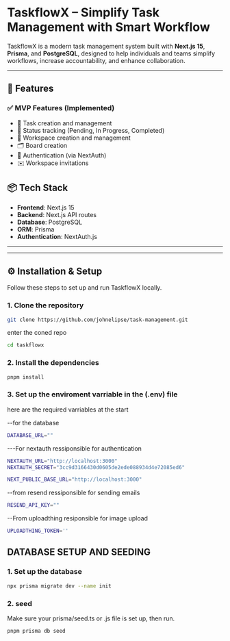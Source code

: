 # TaskflowX – Simplify Task Management with Smart Workflow

TaskflowX is a modern task management system built with **Next.js 15**, **Prisma**, and **PostgreSQL**, designed to help individuals and teams simplify workflows, increase accountability, and enhance collaboration.

---

## 🚀 Features

### ✅ MVP Features (Implemented)

- 📝 Task creation and management
- 📌 Status tracking (Pending, In Progress, Completed)
- 🏢 Workspace creation and management
- 🗂️ Board creation
- 🔐 Authentication (via NextAuth)
- ✉️ Workspace invitations

## 📦 Tech Stack

- **Frontend**: Next.js 15
- **Backend**: Next.js API routes
- **Database**: PostgreSQL
- **ORM**: Prisma
- **Authentication**: NextAuth.js

---

---

## ⚙️ Installation & Setup

Follow these steps to set up and run TaskflowX locally.

### 1. Clone the repository

```bash
git clone https://github.com/johnelipse/task-management.git
```

enter the coned repo

```bash
cd taskflowx
```

### 2. Install the dependencies

```bash
pnpm install
```

### 3. Set up the enviroment varriable in the (.env) file

here are the required varriables at the start

--for the database

```bash
DATABASE_URL=""
```

---For nextauth ressiponsible for authentication

```bash
NEXTAUTH_URL="http://localhost:3000"
NEXTAUTH_SECRET="3cc9d3166430d0605de2ede088934d4e72085ed6"
```

```bash
NEXT_PUBLIC_BASE_URL="http://localhost:3000"
```

--from resend ressiponsible for sending emails

```bash
RESEND_API_KEY=""
```

--From uploadthing resiponsible for image upload

```bash
UPLOADTHING_TOKEN=''
```

## DATABASE SETUP AND SEEDING

### 1. Set up the database

```bash
npx prisma migrate dev --name init
```

### 2. seed

Make sure your prisma/seed.ts or .js file is set up, then run.

```bash
pnpm prisma db seed
```
